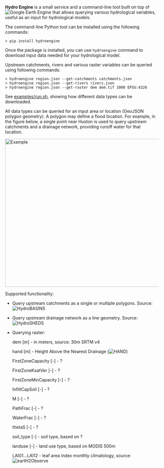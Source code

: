 **Hydro Engine** is a small service and a command-line tool built on top of ![Google Earth Engine](http://earthengine.google.com) that allows querying various hydrological variables, useful as an input for hydrological models.

The command-line Python tool can be installed using the following commands:
```
> pip install hydroengine
```

Once the package is installed, you can use ```hydroengine``` command to download input data needed for your hydrological model.

Upstream catchments, rivers and various raster variables can be queried using following commands:

```
> hydroengine region.json --get-catchments catchments.json
> hydroengine region.json --get-rivers rivers.json
> hydroengine region.json --get-raster dem dem.tif 1000 EPSG:4326
```

See [examples/run.sh](https://github.com/Deltares/hydro-engine/blob/master/examples/run.sh), showing how different data types can be downloaded.

All data types can be queried for an input area or location (GeoJSON polygon geometry). A polygon may define a flood location. For example, in the figure below, a single point near Huston is used to query upstream catchments and a drainage network, providing runoff water for that location.

<img src="https://github.com/Deltares/hydro-engine/blob/master/docs/example_query.png?raw=true" alt="Example" width="626" height="485">

Supported functionality:

* Query upstream catchments as a single or multiple polygons. Source: ![HydroBASINS](http://www.hydrosheds.org/page/hydrobasins)
* Query upstream drainage network as a line geometry. Source: ![HydroSHEDS](http://hydrosheds.org)
* Querying raster:

   dem [m] - in meters, source: 30m SRTM v4

   hand [m] - Height Above the Nearest Drainage (![HAND](http://global-hand.appspot.com))

   FirstZoneCapacity [-] - ?

   FirstZoneKsatVer [-] - ?

   FirstZoneMinCapacity [-] - ?

   InfiltCapSoil [-] - ?

   M [-] - ?

   PathFrac [-] - ?

   WaterFrac [-] - ?

   thetaS [-] - ?

   soil_type [-] - soil type, based on ?

   landuse [-] - land use type, based on MODIS 500m

   LAI01...LAI12 - leaf area index monthly climatology, source: ![eartH2Observe](http://www.earth2observe.eu/)

